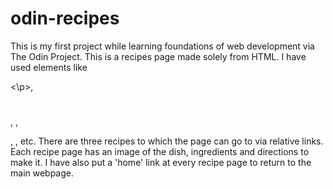 # odin-recipes
This is my first project while learning foundations of web development via The Odin Project. This is a recipes page made solely from HTML. I have used elements like <p><\p>, <h1></h1>, <img>, <ul></ul>, <a></a>, etc. There are three recipes to which the page can go to via relative links. Each recipe page has an image of the dish, ingredients and directions to make it. I have also put a 'home' link at every recipe page to return to the main webpage. 